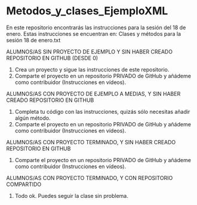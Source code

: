 # Metodos_y_clases_EjemploXML
En este repositorio encontrarás las instrucciones para la sesión del 18 de enero.
Estas instrucciones se encuentran en:
Clases y métodos para la sesión 18 de enero.txt

ALUMNOS/AS SIN PROYECTO DE EJEMPLO Y SIN HABER CREADO REPOSITORIO EN GITHUB (DESDE 0)
1. Crea un proyecto y sigue las instrucciones de este repositorio.
2. Comparte el proyecto en un repositorio PRIVADO de GitHub y añádeme como contribuidor (Instrucciones en vídeos).

ALUMNOS/AS CON PROYECTO DE EJEMPLO A MEDIAS, Y SIN HABER CREADO REPOSITORIO EN GITHUB
1. Completa tu código con las instrucciones, quizás sólo necesitas añadir algún método.
2. Comparte el proyecto en un repositorio PRIVADO de GitHub y añádeme como contribuidor (Instrucciones en vídeos).

ALUMNOS/AS CON PROYECTO TERMINADO, Y SIN HABER CREADO REPOSITORIO EN GITHUB
1. Comparte el proyecto en un repositorio PRIVADO de GitHub y añádeme como contribuidor (Instrucciones en vídeos).

ALUMNOS/AS CON PROYECTO TERMINADO, Y CON REPOSITORIO COMPARTIDO
1. Todo ok. Puedes seguir la clase sin problema.
